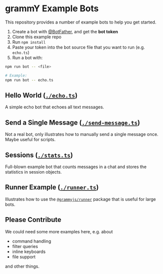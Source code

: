 # grammY Example Bots

This repository provides a number of example bots to help you get started.

1. Create a bot with [@BotFather](https://t.me/BotFather), and get the **bot token**
2. Clone this example repo
3. Run `npm install`
4. Paste your token into the bot source file that you want to run (e.g. `echo.ts`)
5. Run a bot with:

```bash
npm run bot -- <file>

# Example:
npm run bot -- echo.ts
```

## Hello World ([`./echo.ts`](./echo.ts))

A simple echo bot that echoes all text messages.

## Send a Single Message ([`./send-message.ts`](./send-message.ts))

Not a real bot, only illustrates how to manually send a single message once. Maybe useful for scripts.

## Sessions ([`./stats.ts`](./stats.ts))

Full-blown example bot that counts messages in a chat and stores the statistics in session objects.

## Runner Example ([`./runner.ts`](./runner.ts))

Illustrates how to use the [`@grammyjs/runner`](https://github.com/grammyjs/runner) package that is useful for large bots.

## Please Contribute

We could need some more examples here, e.g. about

-   command handling
-   filter queries
-   inline keyboards
-   file support

and other things.
